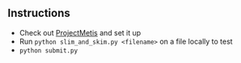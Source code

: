 ## Instructions

* Check out [ProjectMetis](https://github.com/aminnj/ProjectMetis/) and set it up
* Run `python slim_and_skim.py <filename>` on a file locally to test
* `python submit.py`
